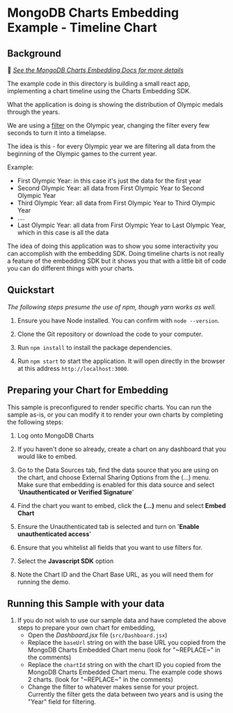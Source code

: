 # MongoDB Charts Embedding Example - Timeline Chart

## Background

📄 _[See the MongoDB Charts Embedding Docs for more details](https://docs.mongodb.com/charts/saas/embedding-charts/)_

The example code in this directory is building a small react app, implementing a chart timeline using the Charts Embedding SDK.

What the application is doing is showing the distribution of Olympic medals through the years.

We are using a [filter](https://docs.mongodb.com/charts/saas/filter-embedded-charts/#filter-data-on-charts-embedded-with-the-sdk) on the Olympic year, changing the filter every few seconds to turn it into a timelapse.

The idea is this - for every Olympic year we are filtering all data from the beginning of the Olympic games to the current year.

Example:

- First Olympic Year: in this case it's just the data for the first year
- Second Olympic Year: all data from First Olympic Year to Second Olympic Year
- Third Olympic Year: all data from First Olympic Year to Third Olympic Year
- ....
- Last Olympic Year: all data from First Olympic Year to Last Olympic Year, which in this case is all the data

The idea of doing this application was to show you some interactivity you can accomplish with the embedding SDK.
Doing timeline charts is not really a feature of the embedding SDK but it shows you that with a little bit of code you can do different things with your charts.

## Quickstart

_The following steps presume the use of npm, though yarn works as well._

1. Ensure you have Node installed. You can confirm with `node --version`.

2. Clone the Git repository or download the code to your computer.

3. Run `npm install` to install the package dependencies.

4. Run `npm start` to start the application. It will open directly in the browser at this address `http://localhost:3000`.

## Preparing your Chart for Embedding

This sample is preconfigured to render specific charts. You can run the sample as-is, or you can modify it to render your own charts by completing the following steps:

1. Log onto MongoDB Charts

2. If you haven't done so already, create a chart on any dashboard that you would like to embed.

3. Go to the Data Sources tab, find the data source that you are using on the chart, and choose External Sharing Options from the (...) menu. Make sure that embedding is enabled for this data source and select '**Unauthenticated or Verified Signature**'

4. Find the chart you want to embed, click the **(...)** menu and select **Embed Chart**

5. Ensure the Unauthenticated tab is selected and turn on '**Enable unauthenticated access**'

6. Ensure that you whitelist all fields that you want to use filters for.

7. Select the **Javascript SDK** option

8. Note the Chart ID and the Chart Base URL, as you will need them for running the demo.

## Running this Sample with your data

1. If you do not wish to use our sample data and have completed the above steps to prepare your own chart for embedding,
   - Open the _Dashboard.jsx_ file (`src/Dashboard.jsx`)
   - Replace the `baseUrl` string on with the base URL you copied from the MongoDB Charts Embedded Chart menu (look for "\~REPLACE\~" in the comments)
   - Replace the `chartId` string on with the chart ID you copied from the MongoDB Charts Embedded Chart menu. The example code shows 2 charts. (look for "\~REPLACE\~" in the comments)
   - Change the filter to whatever makes sense for your project. Currently the filter gets the data between two years and is using the "Year" field for filtering.
